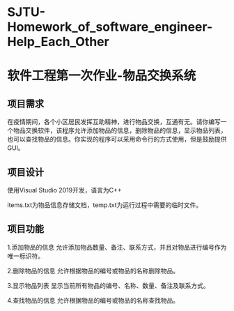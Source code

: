 # SJTU-Homework_of_software_engineer-Help_Each_Other

软件工程第一次作业-物品交换系统
========

项目需求
---------
在疫情期间，各个小区居民发挥互助精神，进行物品交换，互通有无。请你编写一个物品交换软件，该程序允许添加物品的信息，删除物品的信息，显示物品列表，也可以查找物品的信息。你实现的程序可以采用命令行的方式使用，但是鼓励提供GUI。

项目设计
-----------
使用Visual Studio 2019开发，语言为C++

items.txt为物品信息存储文档，temp.txt为运行过程中需要的临时文件。

项目功能
----------
1.添加物品的信息
允许添加物品数量、备注、联系方式，并且对物品进行编号作为唯一标识符。

2.删除物品的信息
允许根据物品的编号或物品的名称删除物品。


3.显示物品列表
显示当前所有物品的编号、名称、数量、备注及联系方式。

4.查找物品的信息
允许根据物品的编号或物品的名称查找物品。
